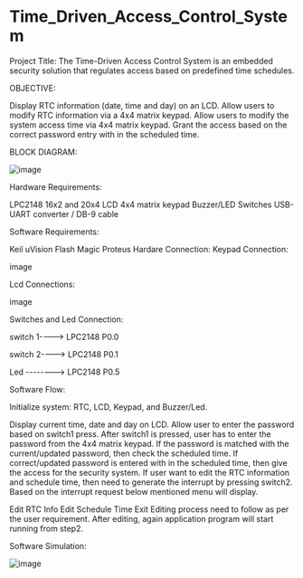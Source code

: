 # Time_Driven_Access_Control_System
Project Title: The Time-Driven Access Control System is an embedded security solution that regulates access based on predefined time schedules.

OBJECTIVE:

Display RTC information (date, time and day) on an LCD.
Allow users to modify RTC information via a 4x4 matrix keypad.
Allow users to modify the system access time via 4x4 matrix keypad.
Grant the access based on the correct password entry with in the scheduled time.

BLOCK DIAGRAM: 

![image](https://github.com/user-attachments/assets/82ee7bbe-917b-40d7-b703-67832111b128)

Hardware Requirements:

LPC2148
16x2 and 20x4 LCD
4x4 matrix keypad
Buzzer/LED
Switches
USB-UART converter / DB-9 cable

Software Requirements:

Keil uVision
Flash Magic
Proteus
Hardare Connection:
Keypad Connection:

image

Lcd Connections:

image

Switches and Led Connection:

switch 1----> LPC2148 P0.0

switch 2----> LPC2148 P0.1

Led --------> LPC2148 P0.5

Software Flow:

Initialize system: RTC, LCD, Keypad, and Buzzer/Led.

Display current time, date and day on LCD.
Allow user to enter the password based on switch1 press.
After switch1 is pressed, user has to enter the password from the 4x4 matrix keypad. If the password is matched with the current/updated password, then check the scheduled time. If correct/updated password is entered with in the scheduled time, then give the access for the security system.
If user want to edit the RTC information and schedule time, then need to generate the interrupt by pressing switch2. Based on the interrupt request below mentioned menu will display.

Edit RTC Info
Edit Schedule Time
Exit
Editing process need to follow as per the user requirement.
After editing, again application program will start running from step2.

Software Simulation:

![image](https://github.com/user-attachments/assets/de17e332-035f-4106-81f2-6fb5fa1a04f2)
